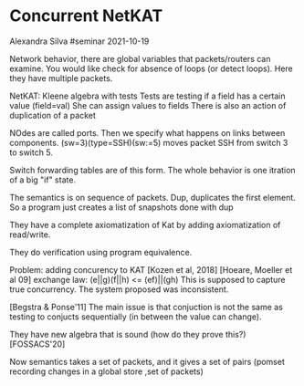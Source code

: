 # Concurrent NetKAT
Alexandra Silva
#seminar 2021-10-19

Network behavior, there are global variables that packets/routers can examine.
You would like check for absence of loops (or detect loops).
Here they have multiple packets.

NetKAT: Kleene algebra with tests
Tests are testing if a field has a certain value (field=val)
She can assign values to fields
There is also an action of duplication of a packet

NOdes are called ports. Then we specify what happens on links between
components.
(sw=3)(type=SSH)(sw:=5) moves packet SSH from switch 3 to switch 5.

Switch forwarding tables are of this form.
The whole behavior is one itration of a big "if" state.

The semantics is on sequence of packets. Dup, duplicates the first element.
So a program just creates a list of snapshots done with dup

They have a complete axiomatization of Kat by adding axiomatization of
read/write.

They do verification using program equivalence.

Problem: adding concurency to KAT [Kozen et al, 2018] [Hoeare, Moeller et al 09]
exchange law: (e||g)(f||h) <= (ef)||(gh)
This is supposed to capture true concurrency.
The system proposed was inconsistent.

[Begstra & Ponse'11] The main issue is that conjuction is not the same as
testing to conjucts sequentially (in between the value can change).

They have new algebra that is sound (how do they prove this?)[FOSSACS'20]

Now semantics takes a set of packets, and it gives a set of pairs (pomset
recording changes in a global store ,set of packets)








